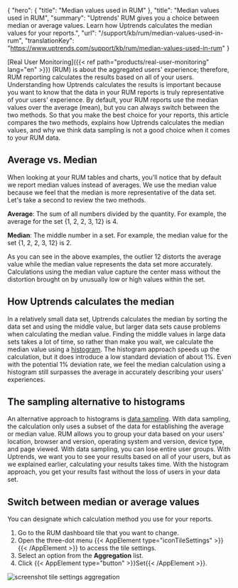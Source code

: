 {
  "hero": {
    "title": "Median values used in RUM"
  },
  "title": "Median values used in RUM",
  "summary": "Uptrends' RUM gives you a choice between median or average values. Learn how Uptrends calculates the median values for your reports.",
  "url": "/support/kb/rum/median-values-used-in-rum",
  "translationKey": "https://www.uptrends.com/support/kb/rum/median-values-used-in-rum"
}

[Real User Monitoring]({{< ref path="products/real-user-monitoring" lang="en" >}}) (RUM) is about the aggregated users' experience; therefore, RUM reporting calculates the results based on all of your users. Understanding how Uptrends calculates the results is important because you want to know that the data in your RUM reports is truly representative of your users' experience. By default, your RUM reports use the median values over the average (mean), but you can always switch between the two methods. So that you make the best choice for your reports, this article compares the two methods, explains how Uptrends calculates the median values, and why we think data sampling is not a good choice when it comes to your RUM data.

## Average vs. Median

When looking at your RUM tables and charts, you'll notice that by default we report median values instead of averages. We use the median value because we feel that the median is more representative of the data set. Let's take a second to review the two methods.

**Average**: The sum of all numbers divided by the quantity. For example, the average for the set {1, 2, 2, 3, 12} is  4.

**Median**: The middle number in a set. For example, the median value for the set {1, 2, 2, 3, 12} is 2.

As you can see in the above examples, the outlier 12 distorts the average value while the median value represents the data set more accurately. Calculations using the median value capture the center mass without the distortion brought on by unusually low or high values within the set.

## How Uptrends calculates the median

In a relatively small data set, Uptrends calculates the median by sorting the data set and using the middle value, but larger data sets cause problems when calculating the median value. Finding the middle values in large data sets takes a lot of time, so rather than make you wait, we calculate the median value using a [histogram](https://en.wikipedia.org/wiki/Histogram). The histogram approach speeds up the calculation, but it does introduce a low standard deviation of about 1%. Even with the potential 1% deviation rate, we feel the median calculation using a histogram still surpasses the average in accurately describing your users' experiences.

## The sampling alternative to histograms

An alternative approach to histograms is [data sampling](https://support.google.com/analytics/answer/2637192?hl=en). With data sampling, the calculation only uses a subset of the data for establishing the average or median value. RUM allows you to group your data based on your users' location, browser and version, operating system and version, device type, and page viewed. With data sampling, you can lose entire user groups. With Uptrends, we want you to see your results based on all of your users, but as we explained earlier, calculating your results takes time. With the histogram approach, you get your results fast without the loss of users in your data set.

## Switch between median or average values

You can designate which calculation method you use for your reports.

1.  Go to the RUM dashboard tile that you want to change.
2.  Open the three-dot menu {{< AppElement type="iconTileSettings" >}}{{< /AppElement >}} to access the tile settings.
3.  Select an option from the **Aggregation** list.
4.  Click {{< AppElement type="button" >}}Set{{< /AppElement >}}.

![screenshot tile settings aggregation](/img/content/scr_RUM-tile-median-average.min.png)
